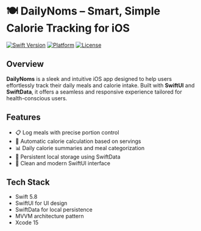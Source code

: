 # 🍽️ DailyNoms – Smart, Simple Calorie Tracking for iOS

[![Swift Version](https://img.shields.io/badge/Swift-5.8-orange.svg)](https://swift.org)
[![Platform](https://img.shields.io/badge/Platform-iOS-blue.svg)](https://developer.apple.com/ios/)
[![License](https://img.shields.io/badge/License-MIT-green.svg)](LICENSE)

## Overview

**DailyNoms** is a sleek and intuitive iOS app designed to help users effortlessly track their daily meals and calorie intake. Built with **SwiftUI** and **SwiftData**, it offers a seamless and responsive experience tailored for health-conscious users.

## Features

- 📋 Log meals with precise portion control  
- 🔢 Automatic calorie calculation based on servings  
- 📊 Daily calorie summaries and meal categorization  
- 💾 Persistent local storage using SwiftData  
- 🎨 Clean and modern SwiftUI interface  


## Tech Stack

- Swift 5.8  
- SwiftUI for UI design  
- SwiftData for local persistence  
- MVVM architecture pattern  
- Xcode 15

